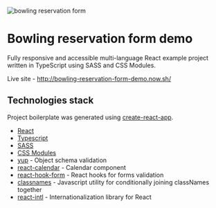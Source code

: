 ![bowling reservation form](https://user-images.githubusercontent.com/47947787/80149845-0312cc00-85c0-11ea-8789-c6bd116ba8f6.png)

# Bowling reservation form demo

Fully responsive and accessible multi-language React example project written in TypeScript using SASS and CSS Modules.

Live site - http://bowling-reservation-form-demo.now.sh/

## Technologies stack

Project boilerplate was generated using [create-react-app](https://create-react-app.dev/).

- [React](https://reactjs.org/)
- [Typescript](https://www.typescriptlang.org/)
- [SASS](https://sass-lang.com/)
- [CSS Modules](https://github.com/css-modules/css-modules)
- [yup](https://github.com/jquense/yup) - Object schema validation
- [react-calendar](http://projects.wojtekmaj.pl/react-calendar/) - Calendar component
- [react-hook-form](https://react-hook-form.com/) - React hooks for forms validation
- [classnames](https://github.com/JedWatson/classnames) - Javascript utility for conditionally joining classNames together
- [react-intl](https://github.com/formatjs/react-intl) - Internationalization library for React
